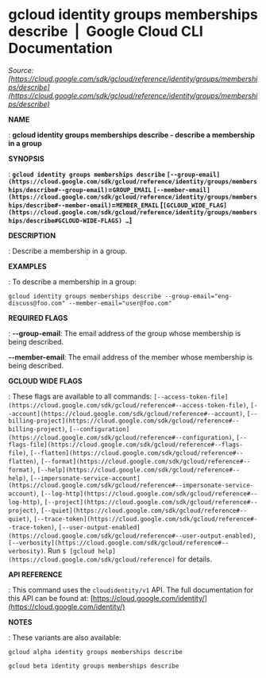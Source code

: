 # gcloud identity groups memberships describe  |  Google Cloud CLI Documentation

*Source: [https://cloud.google.com/sdk/gcloud/reference/identity/groups/memberships/describe](https://cloud.google.com/sdk/gcloud/reference/identity/groups/memberships/describe)*

**NAME**

: **gcloud identity groups memberships describe - describe a membership in a group**

**SYNOPSIS**

: **`gcloud identity groups memberships describe` `[--group-email](https://cloud.google.com/sdk/gcloud/reference/identity/groups/memberships/describe#--group-email)`=`GROUP_EMAIL` `[--member-email](https://cloud.google.com/sdk/gcloud/reference/identity/groups/memberships/describe#--member-email)`=`MEMBER_EMAIL` [`[GCLOUD_WIDE_FLAG](https://cloud.google.com/sdk/gcloud/reference/identity/groups/memberships/describe#GCLOUD-WIDE-FLAGS) …`]**

**DESCRIPTION**

: Describe a membership in a group.

**EXAMPLES**

: To describe a membership in a group:

```
gcloud identity groups memberships describe --group-email="eng-discuss@foo.com" --member-email="user@foo.com"
```

**REQUIRED FLAGS**

: **--group-email**:
The email address of the group whose membership is being described.

**--member-email**:
The email address of the member whose membership is being described.

**GCLOUD WIDE FLAGS**

: These flags are available to all commands: `[--access-token-file](https://cloud.google.com/sdk/gcloud/reference#--access-token-file)`,
`[--account](https://cloud.google.com/sdk/gcloud/reference#--account)`, `[--billing-project](https://cloud.google.com/sdk/gcloud/reference#--billing-project)`,
`[--configuration](https://cloud.google.com/sdk/gcloud/reference#--configuration)`,
`[--flags-file](https://cloud.google.com/sdk/gcloud/reference#--flags-file)`,
`[--flatten](https://cloud.google.com/sdk/gcloud/reference#--flatten)`, `[--format](https://cloud.google.com/sdk/gcloud/reference#--format)`, `[--help](https://cloud.google.com/sdk/gcloud/reference#--help)`, `[--impersonate-service-account](https://cloud.google.com/sdk/gcloud/reference#--impersonate-service-account)`,
`[--log-http](https://cloud.google.com/sdk/gcloud/reference#--log-http)`,
`[--project](https://cloud.google.com/sdk/gcloud/reference#--project)`, `[--quiet](https://cloud.google.com/sdk/gcloud/reference#--quiet)`, `[--trace-token](https://cloud.google.com/sdk/gcloud/reference#--trace-token)`, `[--user-output-enabled](https://cloud.google.com/sdk/gcloud/reference#--user-output-enabled)`,
`[--verbosity](https://cloud.google.com/sdk/gcloud/reference#--verbosity)`.
Run `$ [gcloud help](https://cloud.google.com/sdk/gcloud/reference)` for details.

**API REFERENCE**

: This command uses the `cloudidentity/v1` API. The full documentation
for this API can be found at: [https://cloud.google.com/identity/](https://cloud.google.com/identity/)

**NOTES**

: These variants are also available:

```
gcloud alpha identity groups memberships describe
```

```
gcloud beta identity groups memberships describe
```